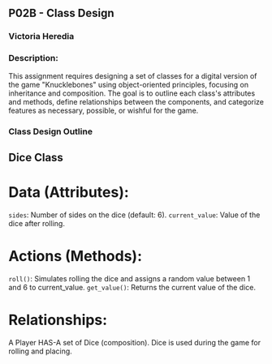 ## P02B - Class Design 
### Victoria Heredia
### Description:

This assignment requires designing a set of classes for a digital version of the game "Knucklebones" using object-oriented principles, focusing on inheritance and composition. The goal is to outline each class's attributes and methods, define relationships between the components, and categorize features as necessary, possible, or wishful for the game.

### Class Design Outline

## Dice Class
# Data (Attributes):

`sides`: Number of sides on the dice (default: 6).
`current_value`: Value of the dice after rolling.

# Actions (Methods):

`roll()`: Simulates rolling the dice and assigns a random value between 1 and 6 to current_value.
`get_value()`: Returns the current value of the dice.

# Relationships:

A Player HAS-A set of Dice (composition).
Dice is used during the game for rolling and placing.






